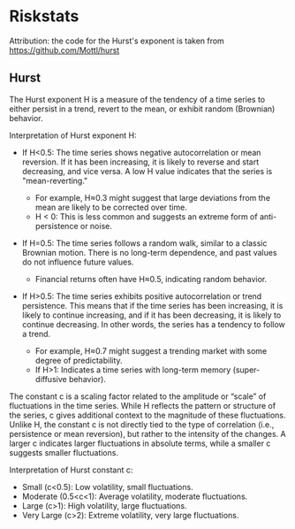 # Riskstats

Attribution: the code for the Hurst's exponent is taken from https://github.com/Mottl/hurst


## Hurst 

The Hurst exponent H is a measure of the tendency of a time series to either persist in a trend, revert to the mean, or exhibit random (Brownian) behavior. 

Interpretation of Hurst exponent H:

+ If H<0.5: The time series shows negative autocorrelation or mean reversion. If it has been increasing, it is likely to reverse and start decreasing, and vice versa. A low H value indicates that the series is "mean-reverting."
  + For example, H≈0.3 might suggest that large deviations from the mean are likely to be corrected over time.
  + H < 0: This is less common and suggests an extreme form of anti-persistence or noise.
  
+ If H=0.5: The time series follows a random walk, similar to a classic Brownian motion. There is no long-term dependence, and past values do not influence future values. 
  + Financial returns often have H≈0.5, indicating random behavior.

+ If H>0.5: The time series exhibits positive autocorrelation or trend persistence. This means that if the time series has been increasing, it is likely to continue increasing, and if it has been decreasing, it is likely to continue decreasing. In other words, the series has a tendency to follow a trend. 
  + For example, H≈0.7 might suggest a trending market with some degree of predictability.
  + If H>1: Indicates a time series with long-term memory (super-diffusive behavior).


The constant c is a scaling factor related to the amplitude or “scale” of fluctuations in the time series. 
While H reflects the pattern or structure of the series, c gives additional context to the magnitude of these fluctuations.
Unlike H, the constant c is not directly tied to the type of correlation (i.e., persistence or mean reversion), but rather to the intensity of the changes.
A larger c indicates larger fluctuations in absolute terms, while a smaller c suggests smaller fluctuations.

Interpretation of Hurst constant c:

+ Small (c<0.5): Low volatility, small fluctuations.
+ Moderate (0.5<c<1): Average volatility, moderate fluctuations.
+ Large (c>1): High volatility, large fluctuations.
+ Very Large (c>2): Extreme volatility, very large fluctuations.

